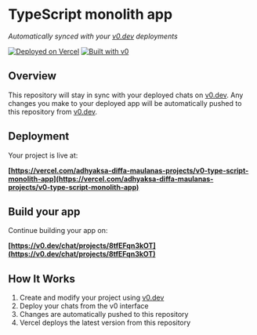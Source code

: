 # TypeScript monolith app

*Automatically synced with your [v0.dev](https://v0.dev) deployments*

[![Deployed on Vercel](https://img.shields.io/badge/Deployed%20on-Vercel-black?style=for-the-badge&logo=vercel)](https://vercel.com/adhyaksa-diffa-maulanas-projects/v0-type-script-monolith-app)
[![Built with v0](https://img.shields.io/badge/Built%20with-v0.dev-black?style=for-the-badge)](https://v0.dev/chat/projects/8tfEFqn3kOT)

## Overview

This repository will stay in sync with your deployed chats on [v0.dev](https://v0.dev).
Any changes you make to your deployed app will be automatically pushed to this repository from [v0.dev](https://v0.dev).

## Deployment

Your project is live at:

**[https://vercel.com/adhyaksa-diffa-maulanas-projects/v0-type-script-monolith-app](https://vercel.com/adhyaksa-diffa-maulanas-projects/v0-type-script-monolith-app)**

## Build your app

Continue building your app on:

**[https://v0.dev/chat/projects/8tfEFqn3kOT](https://v0.dev/chat/projects/8tfEFqn3kOT)**

## How It Works

1. Create and modify your project using [v0.dev](https://v0.dev)
2. Deploy your chats from the v0 interface
3. Changes are automatically pushed to this repository
4. Vercel deploys the latest version from this repository
